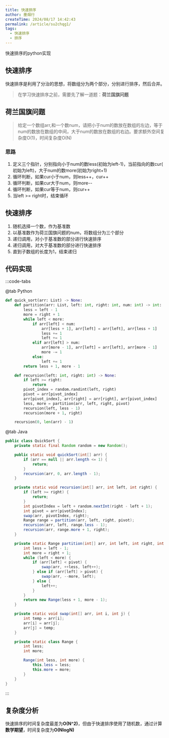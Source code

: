 ```yaml
---
title: 快速排序
author: 墨烟行
createTime: 2024/08/17 14:42:43
permalink: /article/su2chqg1/
tags:
  - 快速排序
  - 排序
---
```


快速排序的python实现

<!-- more -->

## 快速排序
快速排序是利用了分治的思想，将数组分为两个部分，分别进行排序，然后合并。

> 在学习快速排序之前，需要先了解一道题：**荷兰国旗问题**

## 荷兰国旗问题

> 给定一个数组arr,和一个数num，请把小于num的数放在数组的左边，等于num的数放在数组的中间，大于num的数放在数组的右边。要求额外空间复杂度O(1)，时间复杂度O(N)

### 思路

1. 定义三个指针，分别指向小于num的数less(初始为left-1)，当前指向的数cur( 初始为left)，大于num的数more(初始为right+1)
2. 循环判断，如果cur小于num，则less++，cur++
3. 循环判断，如果cur大于num，则more--
4. 循环判断，如果cur等于num，则cur++
5. 当left >= right时，结束循环

## 快速排序

1. 随机选择一个数，作为基准数
2. 以基准数作为荷兰国旗问题的num，将数组分为三个部分
3. 递归调用，对小于基准数的部分进行快速排序
4. 递归调用，对大于基准数的部分进行快速排序
5. 直到子数组的长度为1，结束递归

## 代码实现

:::code-tabs

@tab Python

```python
def quick_sort(arr: List) -> None:
    def partition(arr: List, left: int, right: int, num: int) -> int:
        less = left - 1
        more = right + 1
        while left < more:
            if arr[left] < num:
                arr[less + 1], arr[left] = arr[left], arr[less + 1]
                less += 1
                left += 1
            elif arr[left] > num:
                arr[more - 1], arr[left] = arr[left], arr[more - 1]
                more -= 1
            else:
                left += 1
        return less + 1, more - 1

    def recursion(left: int, right: int) -> None:
        if left >= right:
            return
        pivot_index = random.randint(left, right)
        pivot = arr[pivot_index]
        arr[pivot_index], arr[right] = arr[right], arr[pivot_index]
        less, more = partition(arr, left, right, pivot)
        recursion(left, less - 1)
        recursion(more + 1, right)

    recursion(0, len(arr) - 1)
```

@tab Java
```java
public class QuickSort {
    private static final Random random = new Random();

    public static void quickSort(int[] arr) {
        if (arr == null || arr.length <= 1) {
            return;
        }
        recursion(arr, 0, arr.length - 1);
    }

    private static void recursion(int[] arr, int left, int right) {
        if (left >= right) {
            return;
        }
        int pivotIndex = left + random.nextInt(right - left + 1);
        int pivot = arr[pivotIndex];
        swap(arr, pivotIndex, right);
        Range range = partition(arr, left, right, pivot);
        recursion(arr, left, range.less - 1);
        recursion(arr, range.more + 1, right);
    }

    private static Range partition(int[] arr, int left, int right, int pivot) {
        int less = left - 1;
        int more = right + 1;
        while (left < more) {
            if (arr[left] < pivot) {
                swap(arr, ++less, left++);
            } else if (arr[left] > pivot) {
                swap(arr, --more, left);
            } else {
                left++;
            }
        }
        return new Range(less + 1, more - 1);
    }

    private static void swap(int[] arr, int i, int j) {
        int temp = arr[i];
        arr[i] = arr[j];
        arr[j] = temp;
    }

    private static class Range {
        int less;
        int more;

        Range(int less, int more) {
            this.less = less;
            this.more = more;
        }
    }
}
```
:::

## 复杂度分析

快速排序的时间复杂度最差为**O(N^2)**，但由于快速排序使用了随机数，通过计算**数学期望**，时间复杂度为**O(NlogN)**

